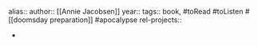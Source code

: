 alias::
author:: [[Annie Jacobsen]]
year::
tags:: book, #toRead #toListen #[[doomsday preparation]] #apocalypse
rel-projects::

-
